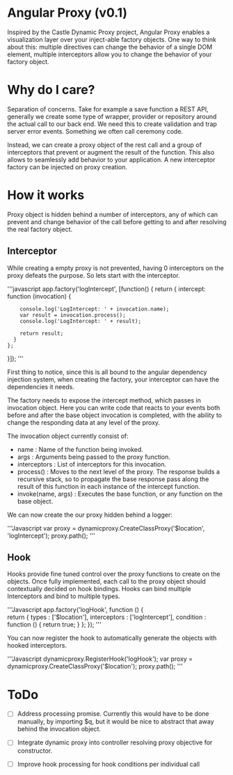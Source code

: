 Angular Proxy (v0.1)
============
Inspired by the Castle Dynamic Proxy project, Angular Proxy enables a visualization layer over your inject-able factory objects.  One way to think about this: multiple directives can change the behavior of a single DOM element, multiple interceptors allow you to change the behavior of your factory object.

# Why do I care?
Separation of concerns.  Take for example a save function a REST API, generally we create some type of wrapper, provider or repository around the actual call to our back end. We need this to create validation and trap server error events.  Something we often call ceremony code.

Instead, we can create a proxy object of the rest call and a group of interceptors that prevent or augment the result of the function.  This also allows to seamlessly add behavior to your application.  A new interceptor factory can be injected on  proxy creation.

# How it works
Proxy object is hidden behind a number of interceptors, any of which can prevent and change behavior of the call before getting to and after resolving the real factory object.

## Interceptor
While creating a empty proxy is not prevented, having 0 interceptors on the proxy defeats the purpose.  So lets start with the interceptor.

'''javascript
 app.factory('logIntercept', [function() {
    return {
      intercept: function (invocation) {
        
        console.log('LogIntercept: ' + invocation.name);
        var result = invocation.process();
        console.log('LogIntercept: ' + result);
              
        return result;
      }
    };
  }]);
'''

First thing to notice, since this is all bound to the angular dependency injection system, when creating the factory, your interceptor can have the dependencies it needs.

The factory needs to expose the intercept method, which passes in invocation object.  Here you can write code that reacts to your events both before and after the base object invocation is completed, with the ability to change the responding data at any level of the proxy.

The invocation object currently consist of:
 -  name : Name of the function being invoked.
 - args : Arguments being passed to the proxy function.
 - interceptors : List of interceptors for this invocation.
 - process() : Moves to the next level of the proxy.  The response builds a recursive stack, so to propagate the base response pass along the result of this function in each instance of the intercept function.    
 - invoke(name, args) : Executes the base function, or any function on the base object.

We can now create the our proxy hidden behind a logger:

'''Javascript
var proxy = dynamicproxy.CreateClassProxy('$location', 'logIntercept');
proxy.path();
'''

## Hook
Hooks provide fine tuned control over the proxy functions to create on the objects.  Once fully implemented, each call to the proxy object should contextually decided on hook bindings.  Hooks can bind multiple Interceptors and bind to multiple types.

'''Javascript
app.factory('logHook', function () {    
    return {
      types : ['$location'],
      interceptors : ['logIntercept'],
      condition : function () {
          return true;
      }
    };
  });
'''

You can now register the hook to automatically generate the objects with hooked interceptors.

'''Javascript
dynamicproxy.RegisterHook('logHook');
var proxy = dynamicproxy.CreateClassProxy('$location');
proxy.path(); 
'''

# ToDo

 - [ ] Address processing promise.  Currently this would have to be done manually, by importing $q, but it would be nice to abstract that away behind the invocation object.
 - [ ] Integrate dynamic proxy into controller resolving proxy objective for constructor.  
 - [ ] Improve hook processing for hook conditions per individual call



